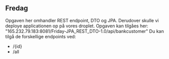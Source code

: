 ## Fredag

Opgaven her omhandler REST endpoint, DTO og JPA. 
Derudover skulle vi deploye applicationen op på vores droplet. 
Opgaven kan tilgåes her: "165.232.79.183:8081/Friday-JPA_REST_DTO-1.0/api/bankcustomer"
Du kan tilgå de forskellige endpoints ved: 
- /{id}   
- /all
